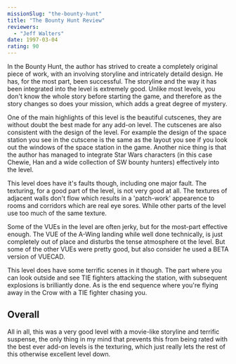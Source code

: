 ```yaml
---
missionSlug: "the-bounty-hunt"
title: "The Bounty Hunt Review"
reviewers: 
  - "Jeff Walters"
date: 1997-03-04
rating: 90
---
```


In the Bounty Hunt, the author has strived to create a completely original piece of work, with an involving storyline and intricately detaild design. He has, for the most part, been successful.
The storyline and the way it has been integrated into the level is extremely good. Unlike most levels, you don't know the whole story before starting the game, and therefore as the story changes so does your mission, which adds a great degree of mystery.

One of the main highlights of this level is the beautiful cutscenes, they are without doubt the best made for any add-on level. The cutscenes are also consistent with the design of the level. For example the design of the space station you see in the cutscene is the same as the layout you see if you look out the windows of the space station in the game. Another nice thing is that the author has managed to integrate Star Wars characters (in this case Chewie, Han and a wide collection of SW bounty hunters) effectively into the level.

This level does have it's faults though, including one major fault. The texturing, for a good part of the level, is not very good at all. The textures of adjacent walls don't flow which results in a 'patch-work' appearence to rooms and corridors which are real eye sores. While other parts of the level use too much of the same texture.

Some of the VUEs in the level are often jerky, but for the most-part effective enough. The VUE of the A-Wing landing while well done technically, is just completely out of place and disturbs the tense atmosphere ot the level. But some of the other VUEs were pretty good, but also consider he used a BETA version of VUECAD.

This level does have some terrific scenes in it though. The part where you can look outside and see TIE fighters attacking the station, with subsequent explosions is brilliantly done. As is the end sequence where you're flying away in the Crow with a TIE fighter chasing you.

## Overall

All in all, this was a very good level with a movie-like storyline and terrific suspense, the only thing in my mind that prevents this from being rated with the best ever add-on levels is the texturing, which just really lets the rest of this otherwise excellent level down.